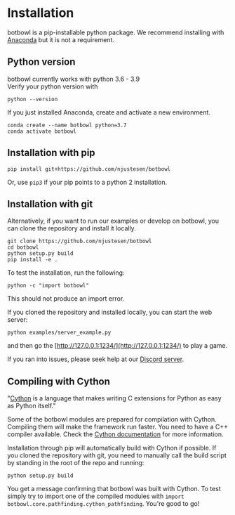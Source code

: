 # Installation
botbowl is a pip-installable python package. We recommend installing with [Anaconda](https://docs.anaconda.com/anaconda/install/) but it is not a requirement. 

## Python version
botbowl currently works with python 3.6 - 3.9  
Verify your python version with 
```
python --version
```
If you just installed Anaconda, create and activate a new environment. 
```
conda create --name botbowl python=3.7
conda activate botbowl
```

## Installation with pip
```
pip install git+https://github.com/njustesen/botbowl
```
Or, use ```pip3``` if your pip points to a python 2 installation.

## Installation with git

Alternatively, if you want to run our examples or develop on botbowl, you can clone the repository and install it locally.
```
git clone https://github.com/njustesen/botbowl
cd botbowl
python setup.py build
pip install -e .
```
To test the installation, run the following:
```
python -c "import botbowl"
```
This should not produce an import error.

If you cloned the repository and installed locally, you can start the web server:
```
python examples/server_example.py 
```
and then go the [http://127.0.0.1:1234/](http://127.0.0.1:1234/) to play a game.

If you ran into issues, please seek help at our [Discord server](https://discord.gg/MTXMuae).

## Compiling with Cython
"[Cython](https://github.com/cython/cython) is a language that makes writing C extensions for Python as easy as Python itself."

Some of the botbowl modules are prepared for compilation with Cython. Compiling them will make the framework run faster. You need to have a C++ compiler available. Check the [Cython documentation](https://cython.readthedocs.io/en/latest/) for more information. 

Installation through pip will automatically build with Cython if possible. If you cloned the repository with git, you need to manually call the build script by standing in the root of the repo and running:
```
python setup.py build 
```
You get a message confirming that botbowl was built with Cython. To test simply try to import one of the compiled modules with `import botbowl.core.pathfinding.cython_pathfinding`. You're good to go! 
